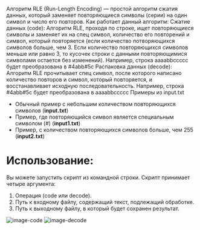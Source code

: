 Алгоритм RLE (Run-Length Encoding) — простой алгоритм сжатия данных, который заменяет повторяющиеся символы (серии) на один символ и число его повторов.
Как работает данный алгоритм:
Сжатие данных (code):
Алгоритм RLE, проходя по строке, ищет повторяющиеся символы и заменяет их на спец символ, количество его повторений и символ, который повторяется (если количество потворяющихся символов больше, чем 3.
                                                                 Если количество повторяющихся символов меньше или равно 3, то кусочек строки с данными повторяющимися символами остается без изменений).
Например, строка aaaabbccccc будет преобразована в #4abb#5c
Распаковка данных (decode):
Алгоритм RLE прочитывает спец символ, после которого написано количество повторов и символ, который повторяется, и восстанавливает исходную последовательность.
Например, строка #4abb#5c будет преобразована в aaaabbccccc
Примеры из input.txt
- Обычный пример с небольшим количеством повторяющихся символов (**input.txt**)
- Пример, где повторяющийся символ является специальным символом (#) (**input1.txt**)
- Пример, с количеством повторяющихся символов больше, чем 255 (**input2.txt**)

# Использование:
Вы можете запустить скрипт из командной строки. Скрипт принимает четыре аргумента:
1. Операция (code или decode).
2. Путь к входному файлу, содержащий текст, подлежащий обработке.
3. Путь к выходному файлу, в который будет сохранен результат.

![image-code](https://github.com/user-attachments/assets/d2e57f6f-a377-4599-af70-78b4a6ba7e4b)
![image-decode](https://github.com/user-attachments/assets/2d56f129-3e58-4082-ba9c-64529443b0fa)

